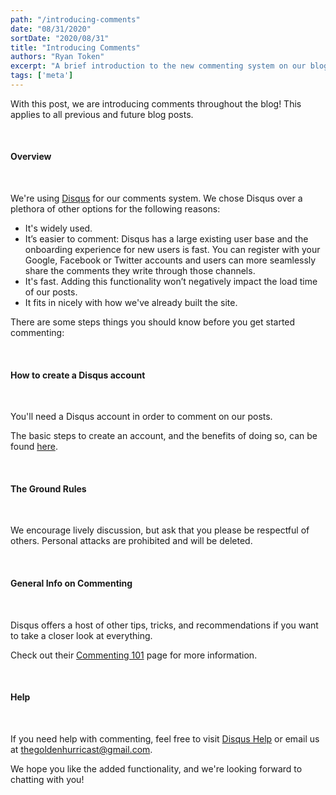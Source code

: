 ```yaml
---
path: "/introducing-comments"
date: "08/31/2020"
sortDate: "2020/08/31"
title: "Introducing Comments"
authors: "Ryan Token"
excerpt: "A brief introduction to the new commenting system on our blog"
tags: ['meta']
---
```


With this post, we are introducing comments throughout the blog! This applies to all previous and future blog posts.

<br />

#### Overview

<br />

We're using [Disqus](https://disqus.com) for our comments system. We chose Disqus over a plethora of other options for the following reasons:

- It's widely used.
- It’s easier to comment: Disqus has a large existing user base and the onboarding experience for new users is fast. You can register with your Google, Facebook or Twitter accounts and users can more seamlessly share the comments they write through those channels.
- It's fast. Adding this functionality won’t negatively impact the load time of our posts.
- It fits in nicely with how we've already built the site.

There are some steps things you should know before you get started commenting:

<br />

#### How to create a Disqus account

<br />

You'll need a Disqus account in order to comment on our posts.

The basic steps to create an account, and the benefits of doing so, can be found [here](https://help.disqus.com/en/articles/1717153-registering-a-commenter-account).

<br />

#### The Ground Rules

<br />

We encourage lively discussion, but ask that you please be respectful of others. Personal attacks are prohibited and will be deleted.

<br />

#### General Info on Commenting

<br />

Disqus offers a host of other tips, tricks, and recommendations if you want to take a closer look at everything.

Check out their [Commenting 101](https://help.disqus.com/en/articles/1717075-commenting-101) page for more information.

<br />

#### Help

<br />

If you need help with commenting, feel free to visit [Disqus Help](https://help.disqus.com/en/) or email us at [thegoldenhurricast@gmail.com](mailto:thegoldenhurricast@gmail.com).

We hope you like the added functionality, and we're looking forward to chatting with you!